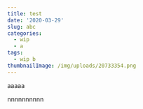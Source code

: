 ```yaml
---
title: test
date: '2020-03-29'
slug: abc
categories:
  - wip
  - a
tags:
  - wip b
thumbnailImage: /img/uploads/20733354.png
---
```

aaaaa
<!--more-->

nnnnnnnnnn
